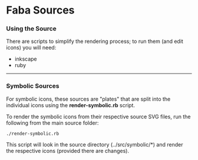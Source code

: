 Faba Sources
============

### Using the Source

There are scripts to simplify the rendering process; to run them (and edit icons) you will need:

 * inkscape
 * ruby

- - -

### Symbolic Sources

For symbolic icons, these sources are "plates" that are split into the individual icons using the **render-symbolic.rb** script.

To render the symbolic icons from their respective source SVG files, run the following from the main source folder:

    ./render-symbolic.rb

This script will look in the source directory (../src/symbolic/*) and render the respective icons (provided there are changes).